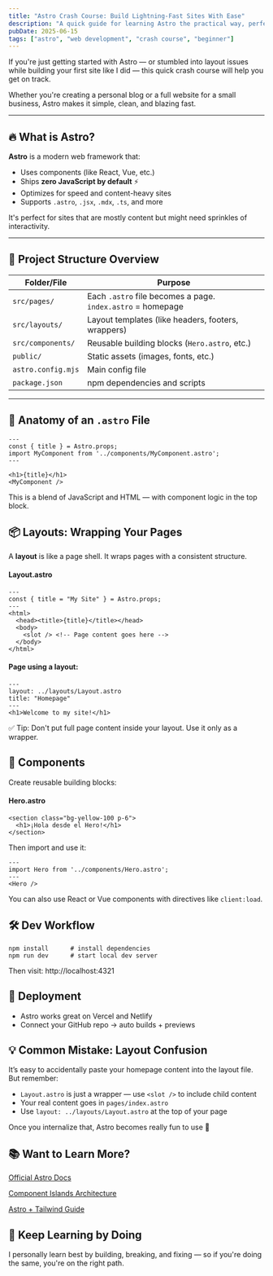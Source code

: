 ```yaml
---
title: "Astro Crash Course: Build Lightning-Fast Sites With Ease"
description: "A quick guide for learning Astro the practical way, perfect for small business sites, blogs, and component-driven projects."
pubDate: 2025-06-15
tags: ["astro", "web development", "crash course", "beginner"]
---
```



If you're just getting started with Astro — or stumbled into layout issues while building your first site like I did — this quick crash course will help you get on track.

Whether you're creating a personal blog or a full website for a small business, Astro makes it simple, clean, and blazing fast.

---

## 🔥 What is Astro?

**Astro** is a modern web framework that:
- Uses components (like React, Vue, etc.)
- Ships **zero JavaScript by default** ⚡
- Optimizes for speed and content-heavy sites
- Supports `.astro`, `.jsx`, `.mdx`, `.ts`, and more

It's perfect for sites that are mostly content but might need sprinkles of interactivity.

---

## 📁 Project Structure Overview

| Folder/File         | Purpose                                                  |
|---------------------|-----------------------------------------------------------|
| `src/pages/`        | Each `.astro` file becomes a page. `index.astro` = homepage |
| `src/layouts/`      | Layout templates (like headers, footers, wrappers)       |
| `src/components/`   | Reusable building blocks (`Hero.astro`, etc.)            |
| `public/`           | Static assets (images, fonts, etc.)                      |
| `astro.config.mjs`  | Main config file                                         |
| `package.json`      | npm dependencies and scripts                             |

---

## 🧠 Anatomy of an `.astro` File

```astro
---
const { title } = Astro.props;
import MyComponent from '../components/MyComponent.astro';
---

<h1>{title}</h1>
<MyComponent />

```

This is a blend of JavaScript and HTML — with component logic in the top block.

## 📦 Layouts: Wrapping Your Pages

A **layout** is like a page shell. It wraps pages with a consistent structure.

#### Layout.astro

```astro
---
const { title = "My Site" } = Astro.props;
---
<html>
  <head><title>{title}</title></head>
  <body>
    <slot /> <!-- Page content goes here -->
  </body>
</html>

```

#### Page using a layout:

```
---
layout: ../layouts/Layout.astro
title: "Homepage"
---
<h1>Welcome to my site!</h1>

```

✅ Tip: Don't put full page content inside your layout. Use it only as a wrapper.

## 🧩 Components

Create reusable building blocks:

#### Hero.astro

```
<section class="bg-yellow-100 p-6">
  <h1>¡Hola desde el Hero!</h1>
</section>
```

Then import and use it:

```
---
import Hero from '../components/Hero.astro';
---
<Hero />
```

You can also use React or Vue components with directives like `client:load`.

## 🛠 Dev Workflow

```
npm install      # install dependencies
npm run dev      # start local dev server
```

Then visit: http://localhost:4321

## 🚀 Deployment

- Astro works great on Vercel and Netlify
- Connect your GitHub repo → auto builds + previews

## 💡 Common Mistake: Layout Confusion

It’s easy to accidentally paste your homepage content into the layout file. But remember:

- `Layout.astro` is just a wrapper — use `<slot />` to include child content
- Your real content goes in `pages/index.astro`
- Use `layout: ../layouts/Layout.astro` at the top of your page

Once you internalize that, Astro becomes really fun to use 🚀

## 📚 Want to Learn More?

[Official Astro Docs](https://docs.astro.build/en/getting-started/)

[Component Islands Architecture](https://docs.astro.build/en/concepts/islands/)

[Astro + Tailwind Guide](https://docs.astro.build/en/guides/styling/#tailwind)

## 🎉 Keep Learning by Doing

I personally learn best by building, breaking, and fixing — so if you're doing the same, you're on the right path.